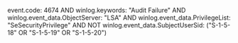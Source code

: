 event.code: 4674 AND winlog.keywords: "Audit Failure" AND winlog.event_data.ObjectServer: "LSA" AND winlog.event_data.PrivilegeList: "SeSecurityPrivilege" AND NOT winlog.event_data.SubjectUserSid: ("S-1-5-18" OR "S-1-5-19" OR "S-1-5-20")
